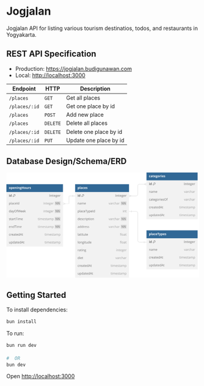 # Jogjalan

Jogjalan API for listing various tourism destinatios, todos, and restaurants in Yogyakarta.

## REST API Specification

- Production: <https://jogjalan.budigunawan.com>
- Local: <http://localhost:3000>

| Endpoint      | HTTP     | Description            |
| ------------- | -------- | ---------------------- |
| `/places`     | `GET`    | Get all places         |
| `/places/:id` | `GET`    | Get one place by id    |
| `/places`     | `POST`   | Add new place          |
| `/places`     | `DELETE` | Delete all places      |
| `/places/:id` | `DELETE` | Delete one place by id |
| `/places/:id` | `PUT`    | Update one place by id |

## Database Design/Schema/ERD

![ERD](./assets/jogjalan.svg)

## Getting Started

To install dependencies:

```sh
bun install
```

To run:

```sh
bun run dev

#  OR
bun dev
```

Open <http://localhost:3000>
